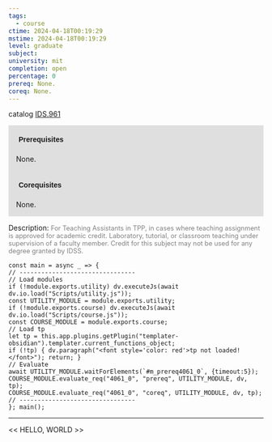 ```yaml
---
tags:
  - course
ctime: 2024-04-18T00:19:29
mstime: 2024-04-18T00:19:29
level: graduate
subject: 
university: mit
completion: open
percentage: 0
prereq: None.
coreq: None.
---
```


catalog [IDS.961](http://student.mit.edu/catalog/mIDSa.html#IDS.961)

<span style="display: block; padding: 15px; background-color: rgb(100, 100, 100, 0.2);"><font id="m_prereq4061_0" style="display: block; font-family: Arial, sans-serif; font-weight: bold; padding: 5px">Prerequisites</font><br><span id="prereq4061_0">None.</span></span>
<span style="display: block; padding: 15px; background-color: rgb(100, 100, 100, 0.2);"><font id="m_coreq4061_0" style="display: block; font-family: Arial, sans-serif; font-weight: bold; padding: 5px">Corequisites</font><br><span id="coreq4061_0">None.</span></span>

<font style="">Description:</font>
<font style="color: grey; font-size: 0.8rem;">For Teaching Assistants in TPP, in cases where teaching assignment is approved for academic credit. Laboratory, tutorial, or classroom teaching under supervision of a faculty member. Credit for this subject may not be used for any degree granted by IDSS.</font>

```dataviewjs
const main = async _ => {
// --------------------------------
// Load modules
if (!module.exports.utility) dv.executeJs(await dv.io.load("Scripts/utility.js"));
const UTILITY_MODULE = module.exports.utility;
if (!module.exports.course) dv.executeJs(await dv.io.load("Scripts/course.js"));
const COURSE_MODULE = module.exports.course;
// Load tp
let tp = this.app.plugins.getPlugin("templater-obsidian").templater.current_functions_object;
if (!tp) { dv.paragraph("<font style='color: red'>tp not loaded!</font>"); return; }
// Evaluate
await UTILITY_MODULE.waitForElements(`#m_prereq4061_0`, {timeout:5});
COURSE_MODULE.evaluate_req("4061_0", "prereq", UTILITY_MODULE, dv, tp);
COURSE_MODULE.evaluate_req("4061_0", "coreq", UTILITY_MODULE, dv, tp);
// --------------------------------
}; main();
```

---

<< HELLO, WORLD >>
